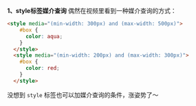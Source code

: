 **1、style标签媒介查询**
偶然在视频里看到一种媒介查询的方式：
```html
<style media="(min-width: 300px) and (max-width: 500px)">
    #box {
      color: aqua;
    }
  </style>
  <style media="(min-width: 200px) and (max-width: 300px)">
    #box {
      color: red;
    }
  </style>
```
没想到 `style` 标签也可以加媒介查询的条件，涨姿势了～

